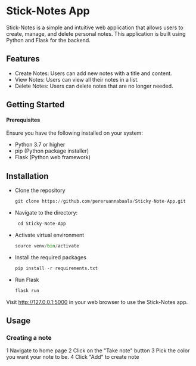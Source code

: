 # Stick-Notes App

Stick-Notes is a simple and intuitive web application that allows users to create, manage, and delete personal notes. This application is built using Python and Flask for the backend.

## Features

- Create Notes: Users can add new notes with a title and content.
- View Notes: Users can view all their notes in a list.
- Delete Notes: Users can delete notes that are no longer needed.

##  Getting Started
#### Prerequisites
 Ensure you have the following installed on your system:
- Python 3.7 or higher
- pip (Python package installer)
- Flask (Python web framework)

## Installation
- Clone the repository
  ```python
  git clone https://github.com/pereruannabaala/Sticky-Note-App.git
  ```
- Navigate to the directory:
  ```python
   cd Sticky-Note-App
  ```
- Activate virtual environment
  ```python
  source venv/bin/activate
  ```
- Install the required packages
  ```python
  pip install -r requirements.txt
  ```
- Run Flask
  ```python
  flask run
  ```
Visit http://127.0.0.1:5000 in your web browser to use the Stick-Notes app.

## Usage
### Creating a note
1 Navigate to home page
2 Click on the "Take note" button
3 Pick the color you want your note to be.
4 Click "Add" to create note


